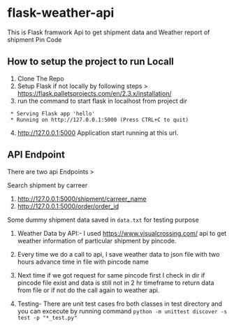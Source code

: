 # flask-weather-api
This is Flask framwork Api to get shipment data and Weather report of shipment Pin Code

## How to setup the project to run Locall
1. Clone The Repo
2. Setup Flask if not locally by following steps > https://flask.palletsprojects.com/en/2.3.x/installation/
3. run the command to start flask in localhost from project dir

```$ flask --app index run or Debug mode flask --app index run --debug
 * Serving Flask app 'hello'
 * Running on http://127.0.0.1:5000 (Press CTRL+C to quit)
```

4. http://127.0.0.1:5000 Application start running at this url.



## API Endpoint

There are two api Endpoints > 

Search shipment by carreer 
1. http://127.0.0.1:5000/shipment/carreer_name
2. http://127.0.0.1:5000/order/order_id

Some dummy shipment data saved in `data.txt` for testing purpose


1. Weather Data by API:- I used https://www.visualcrossing.com/ api to get weather information of particular shipment by pincode.
2. Every time we do a call to api, I save weather data to json file with two hours advance time in file with pincode name
3. Next time if we got request for same pincode first I check in dir if pincode file exist and data is still not in 2 hr timeframe to return data from file or if not do the call again to weather api.

4. Testing- There are unit test cases fro both classes in test directory and you can excecute by running command
   `python -m unittest discover -s test -p "*_test.py"` 
